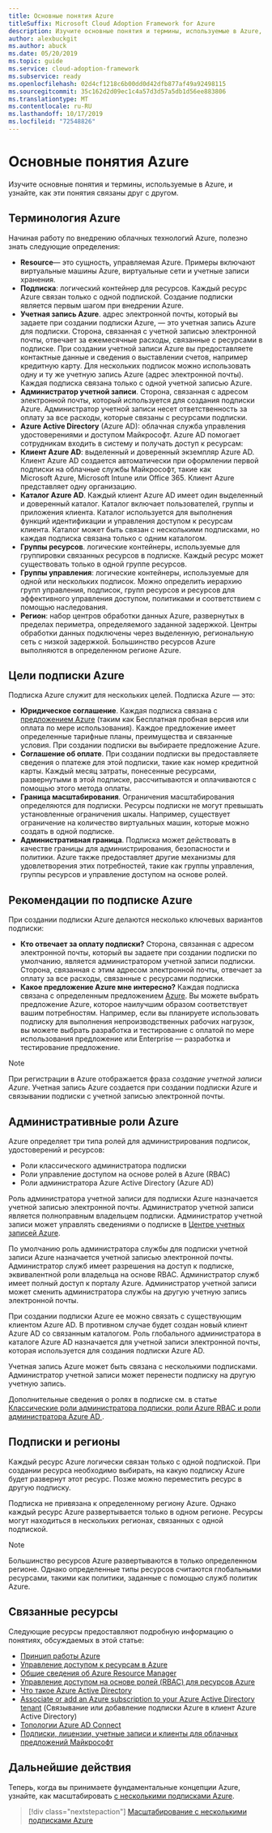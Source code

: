 ```yaml
---
title: Основные понятия Azure
titleSuffix: Microsoft Cloud Adoption Framework for Azure
description: Изучите основные понятия и термины, используемые в Azure, и узнайте, как эти понятия связаны друг с другом.
author: alexbuckgit
ms.author: abuck
ms.date: 05/20/2019
ms.topic: guide
ms.service: cloud-adoption-framework
ms.subservice: ready
ms.openlocfilehash: 02d4cf1218c6b00dd0d42dfb877af49a92498115
ms.sourcegitcommit: 35c162d2d09ec1c4a57d3d57a5db1d56ee883806
ms.translationtype: MT
ms.contentlocale: ru-RU
ms.lasthandoff: 10/17/2019
ms.locfileid: "72548826"
---
```

# <a name="azure-fundamental-concepts"></a>Основные понятия Azure

Изучите основные понятия и термины, используемые в Azure, и узнайте, как эти понятия связаны друг с другом.

## <a name="azure-terminology"></a>Терминология Azure

Начиная работу по внедрению облачных технологий Azure, полезно знать следующие определения:

- **Resource**— это сущность, управляемая Azure. Примеры включают виртуальные машины Azure, виртуальные сети и учетные записи хранения.
- **Подписка**: логический контейнер для ресурсов. Каждый ресурс Azure связан только с одной подпиской. Создание подписки является первым шагом при внедрении Azure.
- **Учетная запись Azure**. адрес электронной почты, который вы задаете при создании подписки Azure, — это учетная запись Azure для подписки. Сторона, связанная с учетной записью электронной почты, отвечает за ежемесячные расходы, связанные с ресурсами в подписке. При создании учетной записи Azure вы предоставляете контактные данные и сведения о выставлении счетов, например кредитную карту. Для нескольких подписок можно использовать одну и ту же учетную запись Azure (адрес электронной почты). Каждая подписка связана только с одной учетной записью Azure.
- **Администратор учетной записи**. Сторона, связанная с адресом электронной почты, который используется для создания подписки Azure. Администратор учетной записи несет ответственность за оплату за все расходы, которые связаны с ресурсами подписки.
- **Azure Active Directory** (Azure AD): облачная служба управления удостоверениями и доступом Майкрософт. Azure AD помогает сотрудникам входить в систему и получать доступ к ресурсам:
- **Клиент Azure AD**: выделенный и доверенный экземпляр Azure AD. Клиент Azure AD создается автоматически при оформлении первой подписки на облачные службы Майкрософт, такие как Microsoft Azure, Microsoft Intune или Office 365. Клиент Azure представляет одну организацию.
- **Каталог Azure AD**. Каждый клиент Azure AD имеет один выделенный и доверенный каталог. Каталог включает пользователей, группы и приложения клиента. Каталог используется для выполнения функций идентификации и управления доступом к ресурсам клиента. Каталог может быть связан с несколькими подписками, но каждая подписка связана только с одним каталогом.
- **Группы ресурсов**. логические контейнеры, используемые для группировки связанных ресурсов в подписке. Каждый ресурс может существовать только в одной группе ресурсов.
- **Группы управления**: логические контейнеры, используемые для одной или нескольких подписок. Можно определить иерархию групп управления, подписок, групп ресурсов и ресурсов для эффективного управления доступом, политиками и соответствием с помощью наследования.
- **Регион**: набор центров обработки данных Azure, развернутых в пределах периметра, определяемого заданной задержкой. Центры обработки данных подключены через выделенную, региональную сеть с низкой задержкой. Большинство ресурсов Azure выполняются в определенном регионе Azure.

## <a name="azure-subscription-purposes"></a>Цели подписки Azure

Подписка Azure служит для нескольких целей. Подписка Azure — это:

- **Юридическое соглашение**. Каждая подписка связана с [предложением Azure](https://azure.microsoft.com/support/legal/offer-details) (таким как Бесплатная пробная версия или оплата по мере использования). Каждое предложение имеет определенные тарифные планы, преимущества и связанные условия. При создании подписки вы выбираете предложение Azure.
- **Соглашение об оплате**. При создании подписки вы предоставляете сведения о платеже для этой подписки, такие как номер кредитной карты. Каждый месяц затраты, понесенные ресурсами, развернутыми в этой подписке, рассчитываются и оплачиваются с помощью этого метода оплаты.
- **Граница масштабирования**. Ограничения масштабирования определяются для подписки. Ресурсы подписки не могут превышать установленные ограничения шкалы. Например, существует ограничение на количество виртуальных машин, которые можно создать в одной подписке.
- **Административная граница**. Подписка может действовать в качестве границы для администрирования, безопасности и политики. Azure также предоставляет другие механизмы для удовлетворения этих потребностей, такие как группы управления, группы ресурсов и управление доступом на основе ролей.

## <a name="azure-subscription-considerations"></a>Рекомендации по подписке Azure

При создании подписки Azure делаются несколько ключевых вариантов подписки:

- **Кто отвечает за оплату подписки?** Сторона, связанная с адресом электронной почты, который вы задаете при создании подписки по умолчанию, является администратором учетной записи подписки. Сторона, связанная с этим адресом электронной почты, отвечает за оплату за все расходы, связанные с ресурсами подписки.
- **Какое предложение Azure мне интересно?** Каждая подписка связана с определенным предложением [Azure](https://azure.microsoft.com/support/legal/offer-details). Вы можете выбрать предложение Azure, которое наилучшим образом соответствует вашим потребностям. Например, если вы планируете использовать подписку для выполнения непроизводственных рабочих нагрузок, вы можете выбрать разработка и тестирование с оплатой по мере использования предложение или Enterprise — разработка и тестирование предложение.

> [!NOTE]
> При регистрации в Azure отображается фраза *создание учетной записи Azure*. Учетная запись Azure создается при создании подписки Azure и связывании подписки с учетной записью электронной почты.

## <a name="azure-administrative-roles"></a>Административные роли Azure

Azure определяет три типа ролей для администрирования подписок, удостоверений и ресурсов:

- Роли классического администратора подписки
- Роли управление доступом на основе ролей в Azure (RBAC)
- Роли администратора Azure Active Directory (Azure AD)

Роль администратора учетной записи для подписки Azure назначается учетной записью электронной почты. Администратор учетной записи является полноправным владельцем подписки. Администратор учетной записи может управлять сведениями о подписке в [Центре учетных записей Azure](https://account.azure.com/Subscriptions).

По умолчанию роль администратора службы для подписки учетной записи Azure назначается учетной записью электронной почты. Администратор служб имеет разрешения на доступ к подписке, эквивалентной роли владельца на основе RBAC. Администратор служб имеет полный доступ к порталу Azure. Администратор учетной записи может сменить администратора службы на другую учетную запись электронной почты.

При создании подписки Azure ее можно связать с существующим клиентом Azure AD. В противном случае будет создан новый клиент Azure AD со связанным каталогом. Роль глобального администратора в каталоге Azure AD назначается для учетной записи электронной почты, которая используется для создания подписки Azure AD.

Учетная запись Azure может быть связана с несколькими подписками. Администратор учетной записи может перенести подписку на другую учетную запись.

Дополнительные сведения о ролях в подписке см. в статье [Классические роли администратора подписки, роли Azure RBAC и роли администратора Azure AD ](https://docs.microsoft.com/azure/role-based-access-control/rbac-and-directory-admin-roles).

## <a name="subscriptions-and-regions"></a>Подписки и регионы

Каждый ресурс Azure логически связан только с одной подпиской. При создании ресурса необходимо выбирать, на какую подписку Azure будет развернут этот ресурс. Позже можно переместить ресурс в другую подписку.

Подписка не привязана к определенному региону Azure. Однако каждый ресурс Azure развертывается только в одном регионе. Ресурсы могут находиться в нескольких регионах, связанных с одной подпиской.

> [!NOTE]
> Большинство ресурсов Azure развертываются в только определенном регионе. Однако определенные типы ресурсов считаются глобальными ресурсами, такими как политики, заданные с помощью служб политик Azure.

## <a name="related-resources"></a>Связанные ресурсы

Следующие ресурсы предоставляют подробную информацию о понятиях, обсуждаемых в этой статье:

- [Принцип работы Azure](../../getting-started/what-is-azure.md)
- [Управление доступом к ресурсам в Azure](../../govern/resource-consistency/resource-access-management.md)
- [Общие сведения об Azure Resource Manager](https://docs.microsoft.com/azure/azure-resource-manager/resource-group-overview)
- [Управление доступом на основе ролей (RBAC) для ресурсов Azure](https://docs.microsoft.com/azure/role-based-access-control/overview)
- [Что такое Azure Active Directory](https://docs.microsoft.com/azure/active-directory/fundamentals/active-directory-whatis)
- [Associate or add an Azure subscription to your Azure Active Directory tenant](https://docs.microsoft.com/azure/active-directory/fundamentals/active-directory-how-subscriptions-associated-directory) (Связывание или добавление подписки Azure в клиент Azure Active Directory)
- [Топологии Azure AD Connect](https://docs.microsoft.com/azure/active-directory/hybrid/plan-connect-topologies)
- [Подписки, лицензии, учетные записи и клиенты для облачных предложений Майкрософт](/office365/enterprise/subscriptions-licenses-accounts-and-tenants-for-microsoft-cloud-offerings)

## <a name="next-steps"></a>Дальнейшие действия

Теперь, когда вы принимаете фундаментальные концепции Azure, узнайте, как масштабировать [с несколькими подписками Azure](./scaling-subscriptions.md).

> [!div class="nextstepaction"]
> [Масштабирование с несколькими подписками Azure](./scaling-subscriptions.md)
